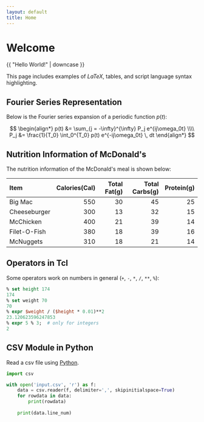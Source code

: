 ```yaml
---
layout: default
title: Home
---
```


# Welcome

{{ "Hello World!" | downcase }}

This page includes examples of $LaTeX$, tables, and 
script language syntax highlighting.

## Fourier Series Representation

Below is the Fourier series expansion of a periodic function $p(t)$:

$$
\begin{align*}
p(t) &= \sum_{j = -\infty}^{\infty} P_j e^{ij\omega_0t} \\\\
P_j &= \frac{1}{T_0} \int_0^{T_0} p(t) e^{-ij\omega_0t} \, dt
\end{align*}
$$

## Nutrition Information of McDonald's

The nutrition information of the McDonald's meal is shown below:

| Item         | Calories(Cal) | Total Fat(g) | Total Carbs(g) | Protein(g) |
| :----------- | ------------: | -----------: | -------------: | ---------: |
| Big Mac      |           550 |           30 |             45 |         25 |
| Cheeseburger |           300 |           13 |             32 |         15 |
| McChicken    |           400 |           21 |             39 |         14 |
| Filet-O-Fish |           380 |           18 |             39 |         16 |
| McNuggets    |           310 |           18 |             21 |         14 |

## Operators in Tcl

Some operators work on numbers in general (`+`, `-`, 
`*`, `/`, `**`, `%`):

```Tcl
% set height 174
174
% set weight 70
70
% expr $weight / ($height * 0.01)**2
23.120623596247853
% expr 5 % 3;  # only for integers
2
```

## CSV Module in Python

Read a csv file using [Python](https://www.python.org/).

```Python
import csv

with open('input.csv', 'r') as f:
    data = csv.reader(f, delimiter=',', skipinitialspace=True)
    for rowdata in data:
        print(rowdata)
    
    print(data.line_num)
```
